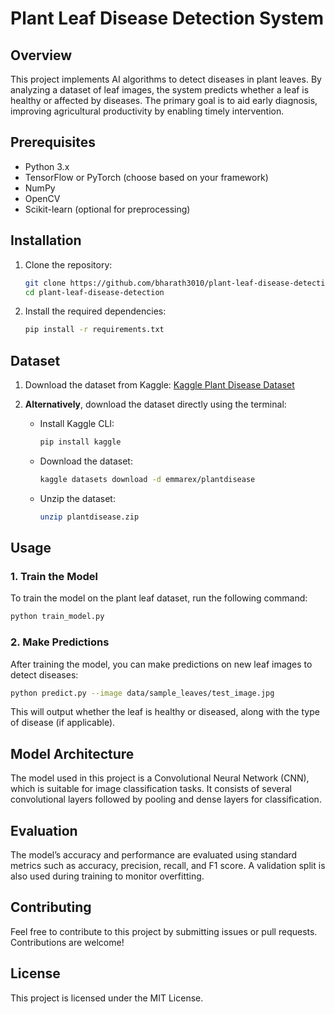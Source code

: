 
# Plant Leaf Disease Detection System

## Overview
This project implements AI algorithms to detect diseases in plant leaves. By analyzing a dataset of leaf images, the system predicts whether a leaf is healthy or affected by diseases. The primary goal is to aid early diagnosis, improving agricultural productivity by enabling timely intervention.

## Prerequisites
- Python 3.x
- TensorFlow or PyTorch (choose based on your framework)
- NumPy
- OpenCV
- Scikit-learn (optional for preprocessing)

## Installation
1. Clone the repository:
   ```bash
   git clone https://github.com/bharath3010/plant-leaf-disease-detection.git
   cd plant-leaf-disease-detection
   ```

2. Install the required dependencies:
   ```bash
   pip install -r requirements.txt
   ```

## Dataset
1. Download the dataset from Kaggle:
   [Kaggle Plant Disease Dataset](https://www.kaggle.com/datasets/emmarex/plantdisease)

2. **Alternatively**, download the dataset directly using the terminal:

   - Install Kaggle CLI:
     ```bash
     pip install kaggle
     ```

   - Download the dataset:
     ```bash
     kaggle datasets download -d emmarex/plantdisease
     ```

   - Unzip the dataset:
     ```bash
     unzip plantdisease.zip
     ```

## Usage

### 1. Train the Model
To train the model on the plant leaf dataset, run the following command:

```bash
python train_model.py
```

### 2. Make Predictions
After training the model, you can make predictions on new leaf images to detect diseases:

```bash
python predict.py --image data/sample_leaves/test_image.jpg
```

This will output whether the leaf is healthy or diseased, along with the type of disease (if applicable).

## Model Architecture
The model used in this project is a Convolutional Neural Network (CNN), which is suitable for image classification tasks. It consists of several convolutional layers followed by pooling and dense layers for classification.

## Evaluation
The model’s accuracy and performance are evaluated using standard metrics such as accuracy, precision, recall, and F1 score. A validation split is also used during training to monitor overfitting.

## Contributing
Feel free to contribute to this project by submitting issues or pull requests. Contributions are welcome!

## License
This project is licensed under the MIT License.
